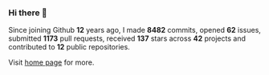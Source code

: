 ### Hi there 👋

Since joining Github **12** years ago, I made **8482** commits, opened **62** issues, submitted **1173** pull requests, received **137** stars across **42** projects and contributed to **12** public repositories.

Visit <a href="https://j15h.nu">home page</a> for more.
